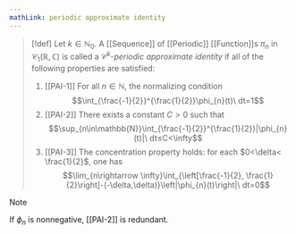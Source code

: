 ```yaml
---
mathLink: periodic approximate identity
---
```

>[!def]
Let $k\in \mathbb{N}_0$. A [[Sequence]] of [[Periodic]] [[Function]]s $\pi_n$ in $\mathcal{C_1}(\mathbb{R},\mathbb{C})$ is called a $\mathcal{C}^k$-*periodic approximate identity* if all of the following properties are satisfied: 
>1. [[PAI-1]] For all $n\in \mathbb{N}$, the normalizing condition $$\int_{\frac{-1}{2}}^{\frac{1}{2}}\phi_{n}(t)\ dt=1$$
>2. [[PAI-2]] There exists a constant $C>0$ such that $$\sup_{n\in\mathbb{N}}\int_{\frac{-1}{2}}^{\frac{1}{2}}|\phi_{n}(t)|\ dt≤C<\infty$$
>3. [[PAI-3]] The concentration property holds: for each $0<\delta< \frac{1}{2}$, one has $$\lim_{n\rightarrow \infty}\int_{\left[\frac{-1}{2}, \frac{1}{2}\right]-(-\delta,\delta)}\left|\phi_{n}(t)\right|\ dt=0$$

>[!note]
>If $\phi_{n}$ is nonnegative, [[PAI-2]] is redundant. 


